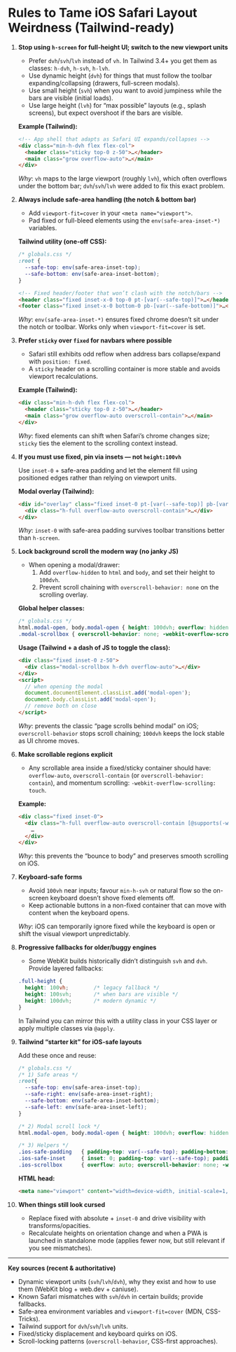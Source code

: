 # Rules to Tame iOS Safari Layout Weirdness (Tailwind-ready)

1. **Stop using `h-screen` for full-height UI; switch to the new viewport units**
   - Prefer `dvh`/`svh`/`lvh` instead of `vh`. In Tailwind 3.4+ you get them as classes: `h-dvh`, `h-svh`, `h-lvh`.
   - Use dynamic height (`dvh`) for things that must follow the toolbar expanding/collapsing (drawers, full-screen modals).
   - Use small height (`svh`) when you want to avoid jumpiness while the bars are visible (initial loads).
   - Use large height (`lvh`) for “max possible” layouts (e.g., splash screens), but expect overshoot if the bars are visible.

   **Example (Tailwind):**

   ```html
   <!-- App shell that adapts as Safari UI expands/collapses -->
   <div class="min-h-dvh flex flex-col">
     <header class="sticky top-0 z-50">…</header>
     <main class="grow overflow-auto">…</main>
   </div>
   ```

   *Why*: `vh` maps to the large viewport (roughly `lvh`), which often overflows under the bottom bar; `dvh`/`svh`/`lvh` were added to fix this exact problem.

2. **Always include safe-area handling (the notch & bottom bar)**
   - Add `viewport-fit=cover` in your `<meta name="viewport">`.
   - Pad fixed or full-bleed elements using the `env(safe-area-inset-*)` variables.

   **Tailwind utility (one-off CSS):**

   ```css
   /* globals.css */
   :root {
     --safe-top: env(safe-area-inset-top);
     --safe-bottom: env(safe-area-inset-bottom);
   }
   ```

   ```html
   <!-- Fixed header/footer that won’t clash with the notch/bars -->
   <header class="fixed inset-x-0 top-0 pt-[var(--safe-top)]">…</header>
   <footer class="fixed inset-x-0 bottom-0 pb-[var(--safe-bottom)]">…</footer>
   ```

   *Why*: `env(safe-area-inset-*)` ensures fixed chrome doesn’t sit under the notch or toolbar. Works only when `viewport-fit=cover` is set.

3. **Prefer `sticky` over `fixed` for navbars where possible**
   - Safari still exhibits odd reflow when address bars collapse/expand with `position: fixed`.
   - A `sticky` header on a scrolling container is more stable and avoids viewport recalculations.

   **Example (Tailwind):**

   ```html
   <div class="min-h-dvh flex flex-col">
     <header class="sticky top-0 z-50">…</header>
     <main class="grow overflow-auto overscroll-contain">…</main>
   </div>
   ```

   *Why*: fixed elements can shift when Safari’s chrome changes size; `sticky` ties the element to the scrolling context instead.

4. **If you must use fixed, pin via insets — not `height:100vh`**

   Use `inset-0` + safe-area padding and let the element fill using positioned edges rather than relying on viewport units.

   **Modal overlay (Tailwind):**

   ```html
   <div id="overlay" class="fixed inset-0 pt-[var(--safe-top)] pb-[var(--safe-bottom)] z-50">
     <div class="h-full overflow-auto overscroll-contain">…</div>
   </div>
   ```

   *Why*: `inset-0` with safe-area padding survives toolbar transitions better than `h-screen`.

5. **Lock background scroll the modern way (no janky JS)**
   - When opening a modal/drawer:
     1. Add `overflow-hidden` to `html` and `body`, and set their height to `100dvh`.
     2. Prevent scroll chaining with `overscroll-behavior: none` on the scrolling overlay.

   **Global helper classes:**

   ```css
   /* globals.css */
   html.modal-open, body.modal-open { height: 100dvh; overflow: hidden; }
   .modal-scrollbox { overscroll-behavior: none; -webkit-overflow-scrolling: touch; }
   ```

   **Usage (Tailwind + a dash of JS to toggle the class):**

   ```html
   <div class="fixed inset-0 z-50">
     <div class="modal-scrollbox h-dvh overflow-auto">…</div>
   </div>
   <script>
     // when opening the modal
     document.documentElement.classList.add('modal-open');
     document.body.classList.add('modal-open');
     // remove both on close
   </script>
   ```

   *Why*: prevents the classic “page scrolls behind modal” on iOS; `overscroll-behavior` stops scroll chaining; `100dvh` keeps the lock stable as UI chrome moves.

6. **Make scrollable regions explicit**
   - Any scrollable area inside a fixed/sticky container should have:
     `overflow-auto`, `overscroll-contain` (or `overscroll-behavior: contain`), and momentum scrolling: `-webkit-overflow-scrolling: touch`.

   **Example:**

   ```html
   <div class="fixed inset-0">
     <div class="h-full overflow-auto overscroll-contain [@supports(-webkit-overflow-scrolling:touch)]:[-webkit-overflow-scrolling:touch]">
       …
     </div>
   </div>
   ```

   *Why*: this prevents the “bounce to body” and preserves smooth scrolling on iOS.

7. **Keyboard-safe forms**
   - Avoid `100vh` near inputs; favour `min-h-svh` or natural flow so the on-screen keyboard doesn’t shove fixed elements off.
   - Keep actionable buttons in a non-fixed container that can move with content when the keyboard opens.

   *Why*: iOS can temporarily ignore fixed while the keyboard is open or shift the visual viewport unpredictably.

8. **Progressive fallbacks for older/buggy engines**
   - Some WebKit builds historically didn’t distinguish `svh` and `dvh`. Provide layered fallbacks:

   ```css
   .full-height {
     height: 100vh;        /* legacy fallback */
     height: 100svh;       /* when bars are visible */
     height: 100dvh;       /* modern dynamic */
   }
   ```

   In Tailwind you can mirror this with a utility class in your CSS layer or apply multiple classes via `@apply`.

9. **Tailwind “starter kit” for iOS-safe layouts**

   Add these once and reuse:

   ```css
   /* globals.css */
   /* 1) Safe areas */
   :root{
     --safe-top: env(safe-area-inset-top);
     --safe-right: env(safe-area-inset-right);
     --safe-bottom: env(safe-area-inset-bottom);
     --safe-left: env(safe-area-inset-left);
   }

   /* 2) Modal scroll lock */
   html.modal-open, body.modal-open { height: 100dvh; overflow: hidden; }

   /* 3) Helpers */
   .ios-safe-padding   { padding-top: var(--safe-top); padding-bottom: var(--safe-bottom); }
   .ios-safe-inset     { inset: 0; padding-top: var(--safe-top); padding-bottom: var(--safe-bottom); }
   .ios-scrollbox      { overflow: auto; overscroll-behavior: none; -webkit-overflow-scrolling: touch; }
   ```

   **HTML head:**

   ```html
   <meta name="viewport" content="width=device-width, initial-scale=1, viewport-fit=cover">
   ```

10. **When things still look cursed**
    - Replace fixed with absolute + `inset-0` and drive visibility with transforms/opacities.
    - Recalculate heights on orientation change and when a PWA is launched in standalone mode (applies fewer now, but still relevant if you see mismatches).

---

**Key sources (recent & authoritative)**
- Dynamic viewport units (`svh`/`lvh`/`dvh`), why they exist and how to use them (WebKit blog + web.dev + caniuse).
- Known Safari mismatches with `svh`/`dvh` in certain builds; provide fallbacks.
- Safe-area environment variables and `viewport-fit=cover` (MDN, CSS-Tricks).
- Tailwind support for `dvh`/`svh`/`lvh` units.
- Fixed/sticky displacement and keyboard quirks on iOS.
- Scroll-locking patterns (`overscroll-behavior`, CSS-first approaches).

